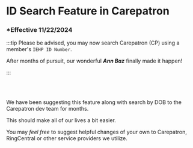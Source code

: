 # ID Search Feature in Carepatron

### \*Effective 11/22/2024

:::tip Please be advised, you may now search Carepatron (CP) using a member's `IEHP ID Number`.

After months of pursuit, our wonderful **_Ann Baz_** finally made it happen!

:::

<br></br>

We have been suggesting this feature along with search by DOB to the Carepatron dev team for months.

This should make all of our lives a bit easier.

You may _feel free_ to suggest helpful changes of your own to Carepatron, RingCentral or other service providers we utilize.
